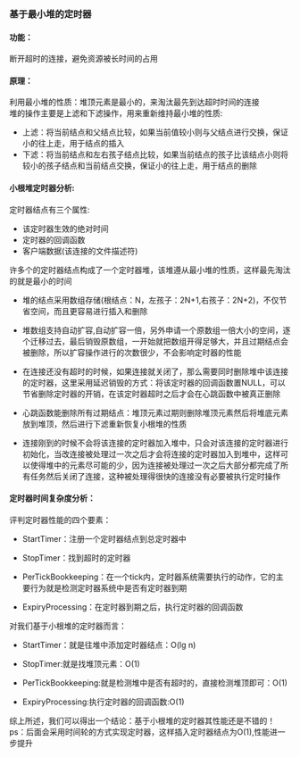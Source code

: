 ### 基于最小堆的定时器
#### 功能：
断开超时的连接，避免资源被长时间的占用

#### 原理：
利用最小堆的性质：堆顶元素是最小的，来淘汰最先到达超时时间的连接  
堆的操作主要是上滤和下滤操作，用来重新维持最小堆的性质:

* 上滤：将当前结点和父结点比较，如果当前值较小则与父结点进行交换，保证小的往上走，用于结点的插入  
* 下滤：将当前结点和左右孩子结点比较，如果当前结点的孩子比该结点小则将较小的孩子结点和当前结点交换，保证小的往上走，用于结点的删除  
 

#### 小根堆定时器分析:
定时器结点有三个属性:  

* 该定时器生效的绝对时间
* 定时器的回调函数
* 客户端数据(该连接的文件描述符)

许多个的定时器结点构成了一个定时器堆，该堆遵从最小堆的性质，这样最先淘汰的就是最小的时间  

* 堆的结点采用数组存储(根结点：N，左孩子：2N+1,右孩子：2N+2)，不仅节省空间，而且更容易进行插入和删除  

* 堆数组支持自动扩容,自动扩容一倍，另外申请一个原数组一倍大小的空间，逐个迁移过去，最后销毁原数组，一开始就把数组开得足够大，并且过期结点会被删除，所以扩容操作进行的次数很少，不会影响定时器的性能

* 在连接还没有超时的时候，如果连接就关闭了，那么需要同时删除堆中该连接的定时器，这里采用延迟销毁的方式：将该定时器的回调函数置NULL，可以节省删除定时器的开销，在该定时器超时之后才会在心跳函数中被真正删除

* 心跳函数能删除所有过期结点：堆顶元素过期则删除堆顶元素然后将堆底元素放到堆顶，然后进行下滤重新恢复小根堆的性质

* 连接刚到的时候不会将该连接的定时器加入堆中，只会对该连接的定时器进行初始化，当改连接被处理过一次之后才会将连接的定时器加入到堆中，这样可以使得堆中的元素尽可能的少，因为连接被处理过一次之后大部分都完成了所有任务然后关闭了连接，这种被处理得很快的连接没有必要被执行定时操作

#### 定时器时间复杂度分析：  
评判定时器性能的四个要素：  

* StartTimer：注册一个定时器结点到总定时器中  

* StopTimer：找到超时的定时器  

* PerTickBookkeeping：在一个tick内，定时器系统需要执行的动作，它的主要行为就是检测定时器系统中是否有定时器到期

* ExpiryProcessing：在定时器到期之后，执行定时器的回调函数  

对我们基于小根堆的定时器而言：  

* StartTimer：就是往堆中添加定时器结点：O(lg n)

* StopTimer:就是找堆顶元素：O(1)  

* PerTickBookkeeping:就是检测堆中是否有超时的，直接检测堆顶即可：O(1)

* ExpiryProcessing:执行定时器的回调函数:O(1)

综上所述，我们可以得出一个结论：基于小根堆的定时器其性能还是不错的！  
ps：后面会采用时间轮的方式实现定时器，这样插入定时器结点为O(1),性能进一步提升
